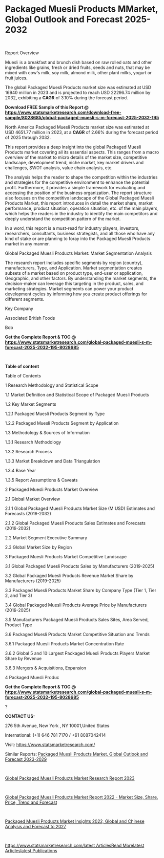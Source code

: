 <h1>Packaged Muesli Products MMarket, Global Outlook and Forecast 2025-2032</h1><br/><p>Report Overview</p>
 
 
 
 <p>Muesli is a breakfast and brunch dish based on raw rolled oats and other ingredients like grains, fresh or dried fruits, seeds and nuts, that may be mixed with cow&#39;s milk, soy milk, almond milk, other plant milks, yogurt or fruit juices.</p>
 
 
 
 <p>The global Packaged Muesli Products market size was estimated at USD 16940 million in 2023 and is projected to reach USD 22296.74 million by 2032, exhibiting a <strong>CAGR</strong> of 3.10% during the forecast period.</p>
 
 
 
 <p><strong>Download FREE Sample of this Report @ <a href="https://www.statsmarketresearch.com/download-free-sample/8028685/global-packaged-muesli-s-m-forecast-2025-2032-195">https://www.statsmarketresearch.com/download-free-sample/8028685/global-packaged-muesli-s-m-forecast-2025-2032-195</a></strong></p>
 
 
 
 <p>North America Packaged Muesli Products market size was estimated at USD 4651.77 million in 2023, at a <strong>CAGR</strong> of 2.66% during the forecast period of 2025 through 2032.</p>
 
 
 
 <p>This report provides a deep insight into the global Packaged Muesli Products market covering all its essential aspects. This ranges from a macro overview of the market to micro details of the market size, competitive landscape, development trend, niche market, key market drivers and challenges, SWOT analysis, value chain analysis, etc.</p>
 
 
 
 <p>The analysis helps the reader to shape the competition within the industries and strategies for the competitive environment to enhance the potential profit. Furthermore, it provides a simple framework for evaluating and accessing the position of the business organization. The report structure also focuses on the competitive landscape of the Global Packaged Muesli Products Market, this report introduces in detail the market share, market performance, product situation, operation situation, etc. of the main players, which helps the readers in the industry to identify the main competitors and deeply understand the competition pattern of the market.</p>
 
 
 
 <p>In a word, this report is a must-read for industry players, investors, researchers, consultants, business strategists, and all those who have any kind of stake or are planning to foray into the Packaged Muesli Products market in any manner.</p>
 
 
 
 <p>Global Packaged Muesli Products Market: Market Segmentation Analysis</p>
 
 
 
 <p>The research report includes specific segments by region (country), manufacturers, Type, and Application. Market segmentation creates subsets of a market based on product type, end-user or application, Geographic, and other factors. By understanding the market segments, the decision-maker can leverage this targeting in the product, sales, and marketing strategies. Market segments can power your product development cycles by informing how you create product offerings for different segments.</p>
 
 
 
 <p>Key Company</p>
 
 
 
 <p>Associated British Foods</p>
 
 
 
 <p>Bob</p>
 
 
 
 <div><b>Get the Complete Report & TOC @ <a href="https://www.statsmarketresearch.com/global-packaged-muesli-s-m-forecast-2025-2032-195-8028685">https://www.statsmarketresearch.com/global-packaged-muesli-s-m-forecast-2025-2032-195-8028685</a></b></div>
 
 
 
 <p><br />
 
 <b>Table of content</b></p>
 
 
 
 <p>Table of Contents<br />
 
 1 Research Methodology and Statistical Scope<br />
 
 1.1 Market Definition and Statistical Scope of Packaged Muesli Products<br />
 
 1.2 Key Market Segments<br />
 
 1.2.1 Packaged Muesli Products Segment by Type<br />
 
 1.2.2 Packaged Muesli Products Segment by Application<br />
 
 1.3 Methodology & Sources of Information<br />
 
 1.3.1 Research Methodology<br />
 
 1.3.2 Research Process<br />
 
 1.3.3 Market Breakdown and Data Triangulation<br />
 
 1.3.4 Base Year<br />
 
 1.3.5 Report Assumptions & Caveats<br />
 
 2 Packaged Muesli Products Market Overview<br />
 
 2.1 Global Market Overview<br />
 
 2.1.1 Global Packaged Muesli Products Market Size (M USD) Estimates and Forecasts (2019-2032)<br />
 
 2.1.2 Global Packaged Muesli Products Sales Estimates and Forecasts (2019-2032)<br />
 
 2.2 Market Segment Executive Summary<br />
 
 2.3 Global Market Size by Region<br />
 
 3 Packaged Muesli Products Market Competitive Landscape<br />
 
 3.1 Global Packaged Muesli Products Sales by Manufacturers (2019-2025)<br />
 
 3.2 Global Packaged Muesli Products Revenue Market Share by Manufacturers (2019-2025)<br />
 
 3.3 Packaged Muesli Products Market Share by Company Type (Tier 1, Tier 2, and Tier 3)<br />
 
 3.4 Global Packaged Muesli Products Average Price by Manufacturers (2019-2025)<br />
 
 3.5 Manufacturers Packaged Muesli Products Sales Sites, Area Served, Product Type<br />
 
 3.6 Packaged Muesli Products Market Competitive Situation and Trends<br />
 
 3.6.1 Packaged Muesli Products Market Concentration Rate<br />
 
 3.6.2 Global 5 and 10 Largest Packaged Muesli Products Players Market Share by Revenue<br />
 
 3.6.3 Mergers & Acquisitions, Expansion<br />
 
 4 Packaged Muesli Produc</p>
 
 
 
 <div><b>Get the Complete Report & TOC @ <a href="https://www.statsmarketresearch.com/global-packaged-muesli-s-m-forecast-2025-2032-195-8028685">https://www.statsmarketresearch.com/global-packaged-muesli-s-m-forecast-2025-2032-195-8028685</a></b></div>
 
 
 
 <p>? </p>
 
 
 
 <p><b>CONTACT US:</b><br />
 
 276 5th Avenue, New York , NY 10001,United States<br />
 
 International: (+1) 646 781 7170 / +91 8087042414<br />
 
 Visit: <a href="https://www.statsmarketresearch.com/">https://www.statsmarketresearch.com/</a><br />
 
 Similar Reports: <a href="https://www.statsmarketresearch.com/global-packaged-muesli-s-m-forecast-2025-2032-195-8028685">Packaged Muesli Products Market, Global Outlook and Forecast 2023-2029</a><br />
 
 <br />
 
 <a href="https://www.statsmarketresearch.com/global-packaged-muesli-s-m-forecast-2025-2032-195-8028685">Global Packaged Muesli Products Market Research Report 2023</a><br />
 
 <br />
 
 <a href="https://www.statsmarketresearch.com/global-packaged-muesli-s-m-forecast-2025-2032-195-8028685">Global Packaged Muesli Products Market Report 2022 - Market Size, Share, Price, Trend and Forecast</a><br />
 
 <br />
 
 <a href="https://www.statsmarketresearch.com/global-packaged-muesli-s-m-forecast-2025-2032-195-8028685">Packaged Muesli Products Market Insights 2022, Global and Chinese Analysis and Forecast to 2027</a><br />
 
 <br />
 
 <a href="https://gyeongbokgung.com">https://www.statsmarketresearch.com/</a><a href="https://hallyeomaritime.com">latest Articles</a><a href="https://jingwansa.com">Read More</a><a href="https://nguoiviet.jp/">latest Articles</a><a href="https://www.intelmarketresearch.com/">latest Publications</a></p>